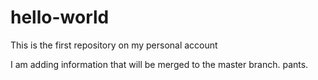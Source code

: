 # hello-world
This is the first repository on my personal account

I am adding information that will be merged to the master branch. pants.
